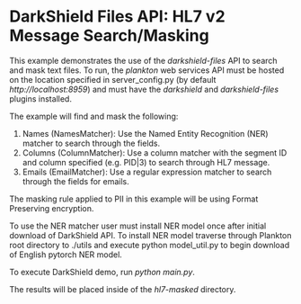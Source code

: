 # DarkShield Files API: HL7 v2 Message Search/Masking

This example demonstrates the use of the *darkshield-files* API to search and 
mask text files. To run, the *plankton* web services API must be hosted on 
the location specified in server_config.py (by default *http://localhost:8959*) and must have the *darkshield* and *darkshield-files* 
plugins installed.

The example will find and mask the following:

1. Names (NamesMatcher): Use the Named Entity Recognition (NER) matcher to search through the fields.
2. Columns (ColumnMatcher): Use a column matcher with the segment ID and column specified (e.g. PID|3) to search through HL7 message.
3. Emails (EmailMatcher): Use a regular expression matcher to search through the fields for emails.

The masking rule applied to PII in this example will be using Format Preserving encryption.

To use the NER matcher user must install NER model once after initial download of DarkShield API.
To install NER model traverse through Plankton root directory to ./utils and execute python model_util.py
to begin download of English pytorch NER model.

To execute DarkShield demo, run *python main.py*.

The results will be placed inside of the *hl7-masked* directory.
